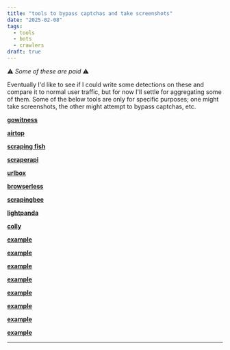 ```yaml
---
title: "tools to bypass captchas and take screenshots"
date: "2025-02-08"
tags:
  - tools
  - bots
  - crawlers
draft: true
---
```


⚠️ _Some of these are paid_ ⚠️

Eventually I'd like to see if I could write some detections on these and compare it to normal user traffic, but for now I'll settle for aggregating some of them. Some of the below tools are only for specific purposes; one might take screenshots, the other might attempt to bypass captchas, etc.

[**gowitness**](https://github.com/sensepost/gowitness)

[**airtop**](https://www.airtop.ai)

[**scraping fish**](https://scrapingfish.com)

[**scraperapi**](https://www.scraperapi.com)

[**urlbox**](https://urlbox.com)

[**browserless**](https://www.browserless.io)

[**scrapingbee**](https://www.scrapingbee.com)

[**lightpanda**](https://github.com/lightpanda-io/browser)

[**colly**](https://github.com/gocolly/colly)

[**example**]()

[**example**]()

[**example**]()

[**example**]()

[**example**]()

[**example**]()

[**example**]()

[**example**]()

---
